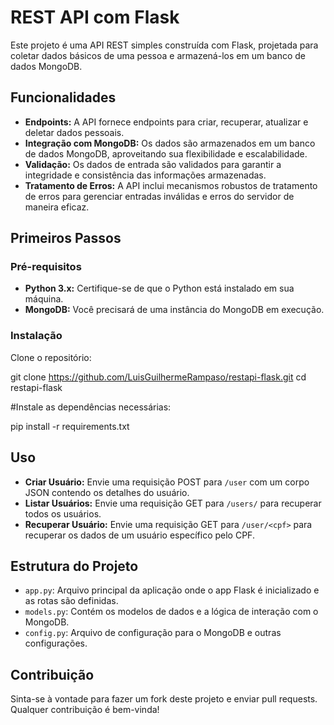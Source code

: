 # REST API com Flask

Este projeto é uma API REST simples construída com Flask, projetada para coletar dados básicos de uma pessoa e armazená-los em um banco de dados MongoDB.

## Funcionalidades

- **Endpoints:** A API fornece endpoints para criar, recuperar, atualizar e deletar dados pessoais.
- **Integração com MongoDB:** Os dados são armazenados em um banco de dados MongoDB, aproveitando sua flexibilidade e escalabilidade.
- **Validação:** Os dados de entrada são validados para garantir a integridade e consistência das informações armazenadas.
- **Tratamento de Erros:** A API inclui mecanismos robustos de tratamento de erros para gerenciar entradas inválidas e erros do servidor de maneira eficaz.

## Primeiros Passos

### Pré-requisitos

- **Python 3.x:** Certifique-se de que o Python está instalado em sua máquina.
- **MongoDB:** Você precisará de uma instância do MongoDB em execução.

### Instalação

Clone o repositório:


git clone https://github.com/LuisGuilhermeRampaso/restapi-flask.git
cd restapi-flask

#Instale as dependências necessárias:

pip install -r requirements.txt


## Uso

- **Criar Usuário:** Envie uma requisição POST para `/user` com um corpo JSON contendo os detalhes do usuário.
- **Listar Usuários:** Envie uma requisição GET para `/users/` para recuperar todos os usuários.
- **Recuperar Usuário:** Envie uma requisição GET para `/user/<cpf>` para recuperar os dados de um usuário específico pelo CPF.

## Estrutura do Projeto

- `app.py`: Arquivo principal da aplicação onde o app Flask é inicializado e as rotas são definidas.
- `models.py`: Contém os modelos de dados e a lógica de interação com o MongoDB.
- `config.py`: Arquivo de configuração para o MongoDB e outras configurações.

## Contribuição

Sinta-se à vontade para fazer um fork deste projeto e enviar pull requests. Qualquer contribuição é bem-vinda!

